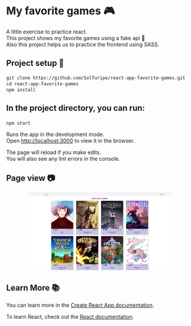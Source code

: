 # My favorite games 🎮

A little exercise to practice react. \
This project shows my favorite games using a fake api 🔮 \
Also this project helps us to practice the frontend using SASS.

## Project setup 📌

```
git clone https://github.com/SolTuripe/react-app-favorite-games.git
cd react-app-favorite-games
npm install
```

## In the project directory, you can run:

`npm start`

Runs the app in the development mode.\
Open [http://localhost:3000](http://localhost:3000) to view it in the browser.

The page will reload if you make edits.\
You will also see any lint errors in the console.

## Page view 📷

<p align="center">
<img src="./public/games.jpg" width=75%>
</p>

## Learn More 📚

You can learn more in the [Create React App documentation](https://facebook.github.io/create-react-app/docs/getting-started).

To learn React, check out the [React documentation](https://reactjs.org/).
